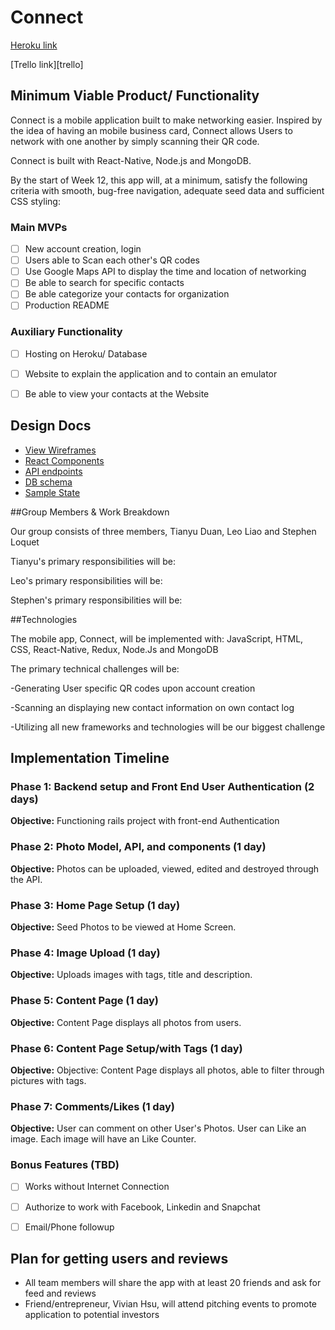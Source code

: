 # Connect
[Heroku link][heroku]

[Trello link][trello]

[heroku]:
[trello]:

## Minimum Viable Product/ Functionality

Connect is a mobile application built to make networking easier. Inspired by the idea of having an mobile business card, Connect allows Users to network with one another by simply scanning their QR code.

Connect is built with React-Native, Node.js and MongoDB.

By the start of Week 12, this app will, at a minimum, satisfy the following criteria with smooth, bug-free navigation, adequate seed data and sufficient CSS styling:

### Main MVPs

- [ ] New account creation, login
- [ ] Users able to Scan each other's QR codes
- [ ] Use Google Maps API to display the time and location of networking
- [ ] Be able to search for specific contacts
- [ ] Be able categorize your contacts for organization
- [ ] Production README

### Auxiliary Functionality

- [ ] Hosting on Heroku/ Database
- [ ] Website to explain the application and to contain an emulator
- [ ] Be able to view your contacts at the Website



## Design Docs
* [View Wireframes][wireframes]
* [React Components][components]
* [API endpoints][api-endpoints]
* [DB schema][schema]
* [Sample State][sample-state]

[wireframes]: ./wireframes
[components]: ./component-hierarchy.md
[sample-state]: ./sample-state.md
[api-endpoints]: ./api-endpoints.md
[schema]: ./schema.md

##Group Members & Work Breakdown

Our group consists of three members, Tianyu Duan, Leo Liao and Stephen Loquet

Tianyu's primary responsibilities will be:


Leo's primary responsibilities will be:

Stephen's primary responsibilities will be:

##Technologies

The mobile app, Connect, will be implemented with: JavaScript, HTML, CSS, React-Native, Redux, Node.Js and MongoDB

The primary technical challenges will be:

  -Generating User specific QR codes upon account creation

  -Scanning an displaying new contact information on own contact log

  -Utilizing all new frameworks and technologies will be our biggest challenge


## Implementation Timeline

### Phase 1: Backend setup and Front End User Authentication (2 days)

**Objective:** Functioning rails project with front-end Authentication

### Phase 2: Photo Model, API, and components (1 day)

**Objective:** Photos can be uploaded, viewed, edited and destroyed through
the API.

### Phase 3: Home Page Setup (1 day)

**Objective:** Seed Photos to be viewed at Home Screen.

### Phase 4: Image Upload (1 day)

**Objective:** Uploads images with tags, title and description.

### Phase 5: Content Page (1 day)

**Objective:** Content Page displays all photos from users.

### Phase 6: Content Page Setup/with Tags (1 day)

**Objective:**  Objective: Content Page displays all photos, able to filter through pictures with tags.

### Phase 7: Comments/Likes (1 day)

**Objective:** User can comment on other User's Photos. User can Like an image. Each image will have an Like Counter.


### Bonus Features (TBD)
- [ ] Works without Internet Connection
- [ ] Authorize to work with Facebook, Linkedin and Snapchat
- [ ] Email/Phone followup


## Plan for getting users and reviews
- All team members will share the app with at least 20 friends and ask for feed and reviews
- Friend/entrepreneur, Vivian Hsu, will attend pitching events to promote application to potential investors
